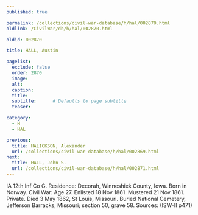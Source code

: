 ```yaml
---
published: true

permalink: /collections/civil-war-database/h/hal/002870.html
oldlink: /CivilWar/db/h/hal/002870.html

oldid: 002870

title: HALL, Austin

pagelist:
  exclude: false
  order: 2870
  image: 
  alt:
  caption:
  title:
  subtitle:      # Defaults to page subtitle
  teaser:

category: 
  - H 
  - HAL

previous:
  title: HALICKSON, Alexander
  url: /collections/civil-war-database/h/hal/002869.html  
next:
  title: HALL, John S.
  url: /collections/civil-war-database/h/hal/002871.html   
---
```

IA 12th Inf Co G. Residence: Decorah, Winneshiek County, Iowa. Born in Norway. Civil War: Age 27. Enlisted 18 Nov 1861. Mustered 21 Nov 1861. Private. Died 3 May 1862, St Louis, Missouri. Buried National Cemetery, Jefferson Barracks, Missouri; section 50, grave 58. Sources: (ISW-II p471)